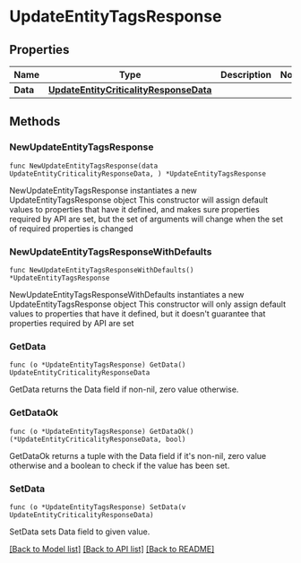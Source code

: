 # UpdateEntityTagsResponse

## Properties

Name | Type | Description | Notes
------------ | ------------- | ------------- | -------------
**Data** | [**UpdateEntityCriticalityResponseData**](UpdateEntityCriticalityResponseData.md) |  | 

## Methods

### NewUpdateEntityTagsResponse

`func NewUpdateEntityTagsResponse(data UpdateEntityCriticalityResponseData, ) *UpdateEntityTagsResponse`

NewUpdateEntityTagsResponse instantiates a new UpdateEntityTagsResponse object
This constructor will assign default values to properties that have it defined,
and makes sure properties required by API are set, but the set of arguments
will change when the set of required properties is changed

### NewUpdateEntityTagsResponseWithDefaults

`func NewUpdateEntityTagsResponseWithDefaults() *UpdateEntityTagsResponse`

NewUpdateEntityTagsResponseWithDefaults instantiates a new UpdateEntityTagsResponse object
This constructor will only assign default values to properties that have it defined,
but it doesn't guarantee that properties required by API are set

### GetData

`func (o *UpdateEntityTagsResponse) GetData() UpdateEntityCriticalityResponseData`

GetData returns the Data field if non-nil, zero value otherwise.

### GetDataOk

`func (o *UpdateEntityTagsResponse) GetDataOk() (*UpdateEntityCriticalityResponseData, bool)`

GetDataOk returns a tuple with the Data field if it's non-nil, zero value otherwise
and a boolean to check if the value has been set.

### SetData

`func (o *UpdateEntityTagsResponse) SetData(v UpdateEntityCriticalityResponseData)`

SetData sets Data field to given value.



[[Back to Model list]](../README.md#documentation-for-models) [[Back to API list]](../README.md#documentation-for-api-endpoints) [[Back to README]](../README.md)


